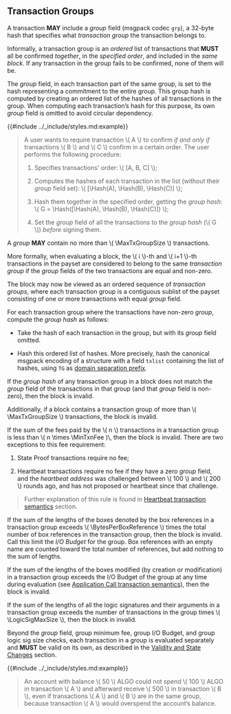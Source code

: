$$
\newcommand \Hash {\mathrm{Hash}}
\newcommand \MaxTxGroupSize {GT_{\max}}
\newcommand \MinTxnFee {T_{\Fee,\min}}
\newcommand \BytesPerBoxReference {\Box_{\mathrm{IO}}}
\newcommand \LogicSigMaxSize {\LogicSig_{\max}}
$$

## Transaction Groups

A transaction **MAY** include a _group_ field (msgpack codec `grp`), a 32-byte hash
that specifies what _transaction group_ the transaction belongs to.

Informally, a transaction group is an _ordered_ list of transactions that **MUST**
all be confirmed _together_, in the _specified order_, and included in the _same
block_. If any transaction in the group fails to be confirmed, none of them will
be.

The _group_ field, in each transaction part of the same group, is set to the hash
representing a commitment to the entire group. This group hash is computed by creating
an ordered list of the hashes of all transactions in the group. When computing each
transaction’s hash for this purpose, its own _group_ field is omitted to avoid circular
dependency.

{{#include ../_include/styles.md:example}}
> A user wants to require transaction \\( A \\) to confirm _if and only if_ transactions
> \\( B \\) and \\( C \\) confirm in a certain order. The user performs the following
> procedure:
>
> 1. Specifies transactions' order: \\( [A, B, C] \\);
>
> 1. Computes the hashes of each transaction in the list (without their _group_
> field set): \\( [\Hash(A), \Hash(B), \Hash(C)] \\);
>
> 1. Hash them together in the specified order, getting the _group hash_: \\( G = \Hash([\Hash(A), \Hash(B), \Hash(C)]) \\);
>
> 1. Set the _group_ field of all the transactions to the _group hash_ (\\( G \\))
> _before_ signing them.

A _group_ **MAY** contain no more than \\( \MaxTxGroupSize \\) transactions.

More formally, when evaluating a block, the \\( i \\)-th and \\( i+1 \\)-th transactions
in the payset are considered to belong to the same _transaction group_ if the _group_
fields of the two transactions are equal and non-zero.

The block may now be viewed as an ordered sequence of _transaction groups_, where
each transaction group is a contiguous sublist of the payset consisting of one or
more transactions with equal _group_ field.

For each transaction group where the transactions have non-zero _group_, compute
the _group hash_ as follows:

- Take the hash of each transaction in the group, but with its _group_ field omitted.

- Hash this ordered list of hashes. More precisely, hash the canonical msgpack encoding
of a structure with a field `txlist` containing the list of hashes, using `TG` as
[domain separation prefix](../crypto/crypto-domain-separators.md).

If the _group hash_ of any transaction group in a block does not match the _group_
field of the transactions in that group (and that _group_ field is non-zero), then
the block is invalid.

Additionally, if a block contains a transaction group of more than \\( \MaxTxGroupSize \\)
transactions, the block is invalid.

If the sum of the fees paid by the \\( n \\) transactions in a transaction group
is less than \\( n \times \MinTxnFee )\\, then the block is invalid. There are two
exceptions to this fee requirement:

1. State Proof transactions require no fee;

1. Heartbeat transactions require no fee if they have a zero _group_ field, and
the _heartbeat address_ was challenged between \\( 100 \\) and \\( 200 \\) rounds
ago, and has not proposed or heartbeat since that challenge. 

> Further explanation of this rule is found in [Heartbeat transaction semantics]()
> section.

If the sum of the lengths of the boxes denoted by the box references in a transaction
group exceeds \\( \BytesPerBoxReference \\) times the total number of box references
in the transaction group, then the block is invalid. Call this limit the _I/O Budget_
for the group. Box references with an empty name are counted toward the total number
of references, but add nothing to the sum of lengths.

If the sum of the lengths of the boxes modified (by creation or modification) in
a transaction group exceeds the I/O Budget of the group at any time during evaluation
(see [Application Call transaction semantics]()), then the block is invalid.

If the sum of the lengths of all the logic signatures and their arguments in a transaction
group exceeds the number of transactions in the group times \\( \LogicSigMaxSize \\),
then the block in invalid.

Beyond the _group_ field, group minimum fee, group I/O Budget, and group logic sig
size checks, each transaction in a group is evaluated separately and **MUST** be
valid on its own, as described in the [Validity and State Changes]() section.

{{#include ../_include/styles.md:example}}
> An account with balance \\( 50 \\) ALGO could not spend \\( 100 \\) ALGO in transaction
> \\( A \\) and afterward receive \\( 500 \\) in transaction \\( B \\), even if
> transactions \\( A \\) and \\( B \\) are in the same group, because transaction
> \\( A \\) would overspend the account’s balance.